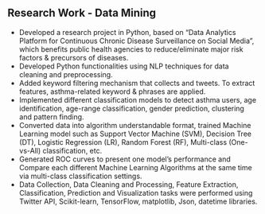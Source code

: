 Research Work - Data Mining
-------------------
- Developed a research project in Python, based on “Data Analytics Platform for Continuous Chronic Disease Surveillance on Social Media”, which benefits public health agencies to reduce/eliminate major risk factors & precursors of diseases.
- Developed Python functionalities using NLP techniques for data cleaning and preprocessing.
- Added keyword filtering mechanism that collects and tweets. To extract features, asthma-related keyword & phrases are applied.
- Implemented different classification models to detect asthma users, age identification, age-range classification, gender prediction, clustering and pattern finding. 
- Converted data into algorithm understandable format, trained Machine Learning model such as Support Vector Machine (SVM), Decision Tree (DT), Logistic Regression (LR), Random Forest (RF), Multi-class (One-vs-All) classification, etc.
- Generated ROC curves to present one model’s performance and Compare each different Machine Learning Algorithms at the same time via multi-class classification settings. 
- Data Collection, Data Cleaning and Processing, Feature Extraction, Classification, Prediction and Visualization tasks were performed using Twitter API, Scikit-learn, TensorFlow, matplotlib, Json, datetime libraries.
